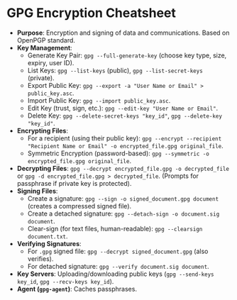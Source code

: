 # GPG Encryption Cheatsheet

*   **Purpose**: Encryption and signing of data and communications. Based on OpenPGP standard.
*   **Key Management**:
    *   Generate Key Pair: `gpg --full-generate-key` (choose key type, size, expiry, user ID).
    *   List Keys: `gpg --list-keys` (public), `gpg --list-secret-keys` (private).
    *   Export Public Key: `gpg --export -a "User Name or Email" > public_key.asc`.
    *   Import Public Key: `gpg --import public_key.asc`.
    *   Edit Key (trust, sign, etc.): `gpg --edit-key "User Name or Email"`.
    *   Delete Key: `gpg --delete-secret-keys "key_id"`, `gpg --delete-key "key_id"`.
*   **Encrypting Files**:
    *   For a recipient (using their public key): `gpg --encrypt --recipient "Recipient Name or Email" -o encrypted_file.gpg original_file`.
    *   Symmetric Encryption (password-based): `gpg --symmetric -o encrypted_file.gpg original_file`.
*   **Decrypting Files**: `gpg --decrypt encrypted_file.gpg -o decrypted_file` or `gpg -d encrypted_file.gpg > decrypted_file`. (Prompts for passphrase if private key is protected).
*   **Signing Files**:
    *   Create a signature: `gpg --sign -o signed_document.gpg document` (creates a compressed signed file).
    *   Create a detached signature: `gpg --detach-sign -o document.sig document`.
    *   Clear-sign (for text files, human-readable): `gpg --clearsign document.txt`.
*   **Verifying Signatures**:
    *   For `.gpg` signed file: `gpg --decrypt signed_document.gpg` (also verifies).
    *   For detached signature: `gpg --verify document.sig document`.
*   **Key Servers**: Uploading/downloading public keys (`gpg --send-keys key_id`, `gpg --recv-keys key_id`).
*   **Agent (`gpg-agent`)**: Caches passphrases.
